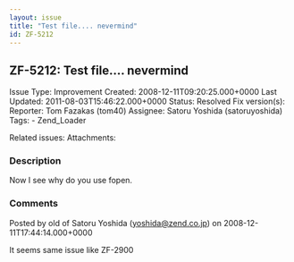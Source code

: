 ```yaml
---
layout: issue
title: "Test file.... nevermind"
id: ZF-5212
---
```


ZF-5212: Test file.... nevermind
--------------------------------

 Issue Type: Improvement Created: 2008-12-11T09:20:25.000+0000 Last Updated: 2011-08-03T15:46:22.000+0000 Status: Resolved Fix version(s): 
 Reporter:  Tom Fazakas (tom40)  Assignee:  Satoru Yoshida (satoruyoshida)  Tags: - Zend\_Loader
 
 Related issues: 
 Attachments: 
### Description

Now I see why do you use fopen.

 

 

### Comments

Posted by old of Satoru Yoshida (yoshida@zend.co.jp) on 2008-12-11T17:44:14.000+0000

It seems same issue like ZF-2900

 

 
